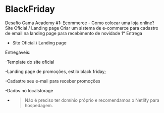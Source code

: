 # BlackFriday
Desafio Gama Academy
#1: Ecommerce - Como colocar uma loja online? Site Oficial / Landing page
Criar um sistema de e-commerce para cadastro de email na landing page para recebimento de novidade
1° Entrega 

- Site Oficial / Landing page  

Entregáveis: 

-Template do site oficial 

-Landing page de promoções, estilo black friday; 

-Cadastre seu e-mail para receber promoções 

-Dados no localstorage

- >Não é preciso ter domínio próprio e recomendamos o Netlify para hospedagem.

